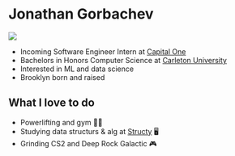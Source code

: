 # Jonathan Gorbachev
![](https://github.com/jonathangorbachev/Jonathan-Gorbachev/blob/main/gif.gif)

 - Incoming Software Engineer Intern at [Capital One](https://www.capitalone.com)
 - Bachelors in Honors Computer Science at [Carleton University](https://carleton.ca/)
 - Interested in ML and data science
 - Brooklyn born and raised

## What I love to do
 - Powerlifting and gym 🏋🏽
 - Studying data structurs & alg at [Structy](https://www.structy.net/) 🖥️
 - Grinding CS2 and Deep Rock Galactic 🎮

